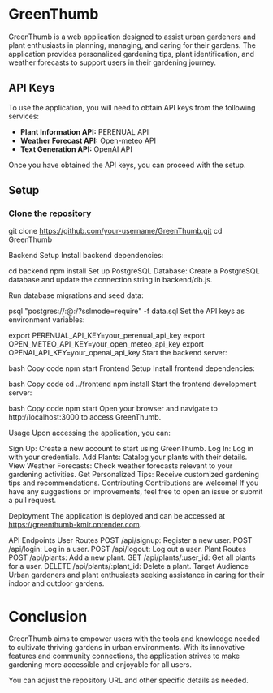 # GreenThumb

GreenThumb is a web application designed to assist urban gardeners and plant enthusiasts in planning, managing, and caring for their gardens. The application provides personalized gardening tips, plant identification, and weather forecasts to support users in their gardening journey.

## API Keys
To use the application, you will need to obtain API keys from the following services:

- **Plant Information API:** PERENUAL API
- **Weather Forecast API:** Open-meteo API
- **Text Generation API:** OpenAI API

Once you have obtained the API keys, you can proceed with the setup.

## Setup

### Clone the repository

git clone https://github.com/your-username/GreenThumb.git
cd GreenThumb

Backend Setup
Install backend dependencies:

cd backend
npm install
Set up PostgreSQL Database:
Create a PostgreSQL database and update the connection string in backend/db.js.

Run database migrations and seed data:

psql "postgres://<username>:<password>@<host>:<port>/<database>?sslmode=require" -f data.sql
Set the API keys as environment variables:

export PERENUAL_API_KEY=your_perenual_api_key
export OPEN_METEO_API_KEY=your_open_meteo_api_key
export OPENAI_API_KEY=your_openai_api_key
Start the backend server:

bash
Copy code
npm start
Frontend Setup
Install frontend dependencies:

bash
Copy code
cd ../frontend
npm install
Start the frontend development server:

bash
Copy code
npm start
Open your browser and navigate to http://localhost:3000 to access GreenThumb.

Usage
Upon accessing the application, you can:

Sign Up: Create a new account to start using GreenThumb.
Log In: Log in with your credentials.
Add Plants: Catalog your plants with their details.
View Weather Forecasts: Check weather forecasts relevant to your gardening activities.
Get Personalized Tips: Receive customized gardening tips and recommendations.
Contributing
Contributions are welcome! If you have any suggestions or improvements, feel free to open an issue or submit a pull request.

Deployment
The application is deployed and can be accessed at https://greenthumb-kmir.onrender.com.

API Endpoints
User Routes
POST /api/signup: Register a new user.
POST /api/login: Log in a user.
POST /api/logout: Log out a user.
Plant Routes
POST /api/plants: Add a new plant.
GET /api/plants/:user_id: Get all plants for a user.
DELETE /api/plants/:plant_id: Delete a plant.
Target Audience
Urban gardeners and plant enthusiasts seeking assistance in caring for their indoor and outdoor gardens.

# Conclusion

GreenThumb aims to empower users with the tools and knowledge needed to cultivate thriving gardens in urban environments. With its innovative features and community connections, the application strives to make gardening more accessible and enjoyable for all users.

You can adjust the repository URL and other specific details as needed.